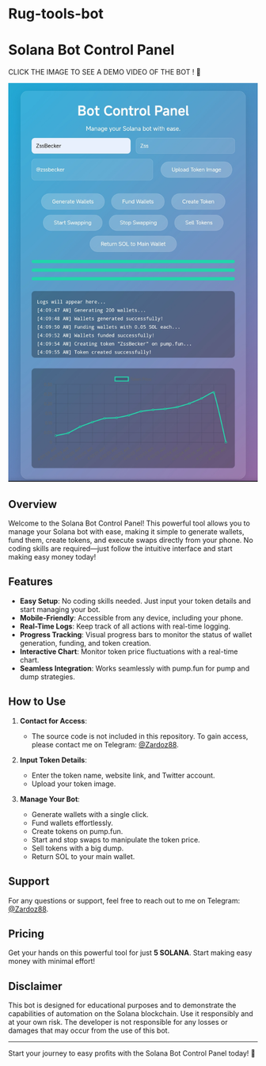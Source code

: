 # Rug-tools-bot
# Solana Bot Control Panel 

CLICK THE IMAGE TO SEE A DEMO VIDEO OF THE BOT ! 🤖 

[![Demo Video Thumbnail](./demo.jpg)](https://t.me/+c29MifzFL9Y0NGZk)

## Overview

Welcome to the Solana Bot Control Panel! This powerful tool allows you to manage your Solana bot with ease, making it simple to generate wallets, fund them, create tokens, and execute swaps directly from your phone. No coding skills are required—just follow the intuitive interface and start making easy money today!

## Features

- **Easy Setup**: No coding skills needed. Just input your token details and start managing your bot.
- **Mobile-Friendly**: Accessible from any device, including your phone.
- **Real-Time Logs**: Keep track of all actions with real-time logging.
- **Progress Tracking**: Visual progress bars to monitor the status of wallet generation, funding, and token creation.
- **Interactive Chart**: Monitor token price fluctuations with a real-time chart.
- **Seamless Integration**: Works seamlessly with pump.fun for pump and dump strategies.

## How to Use

1. **Contact for Access**:
   - The source code is not included in this repository. To gain access, please contact me on Telegram: [@Zardoz88](https://t.me/Zardoz88).

2. **Input Token Details**:
   - Enter the token name, website link, and Twitter account.
   - Upload your token image.

3. **Manage Your Bot**:
   - Generate wallets with a single click.
   - Fund wallets effortlessly.
   - Create tokens on pump.fun.
   - Start and stop swaps to manipulate the token price.
   - Sell tokens with a big dump.
   - Return SOL to your main wallet.

## Support

For any questions or support, feel free to reach out to me on Telegram: [@Zardoz88](https://t.me/Zardoz88).

## Pricing

Get your hands on this powerful tool for just **5 SOLANA**. Start making easy money with minimal effort!

## Disclaimer

This bot is designed for educational purposes and to demonstrate the capabilities of automation on the Solana blockchain. Use it responsibly and at your own risk. The developer is not responsible for any losses or damages that may occur from the use of this bot.

---

Start your journey to easy profits with the Solana Bot Control Panel today! 🚀
